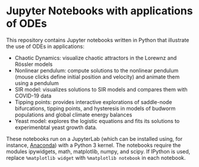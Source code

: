 # Jupyter Notebooks with applications of ODEs
This repository contains Jupyter notebooks written in Python that illustrate the use of ODEs in applications:

* Chaotic Dynamics: visualize chaotic attractors in the Lorewnz and Rössler models
* Nonlinear pendulum: compute solutions to the nonlinear pendulum (mouse clicks define initial position and velocity) and animate them using a pendulum
* SIR model: visualizes solutions to SIR models and compares them with COVID-19 data
* Tipping points: provides interactive explorations of saddle-node bifurcations, tipping points, and hysteresis in models of budworm populations and global climate energy balances
* Yeast model: explores the logistic equations and fits its solutions to experimenbtal yeast growth data.

These notebooks run on a JupyterLab (which can be installed using, for instance, [Anaconda](https://www.anaconda.com)) with a Python 3 kernel. The notebooks require the modules ipywidgets, math, matplotlib, numpy, and scipy. If IPython is used, replace `%matplotlib widget` with `%matplotlib notebook` in each notebook.
